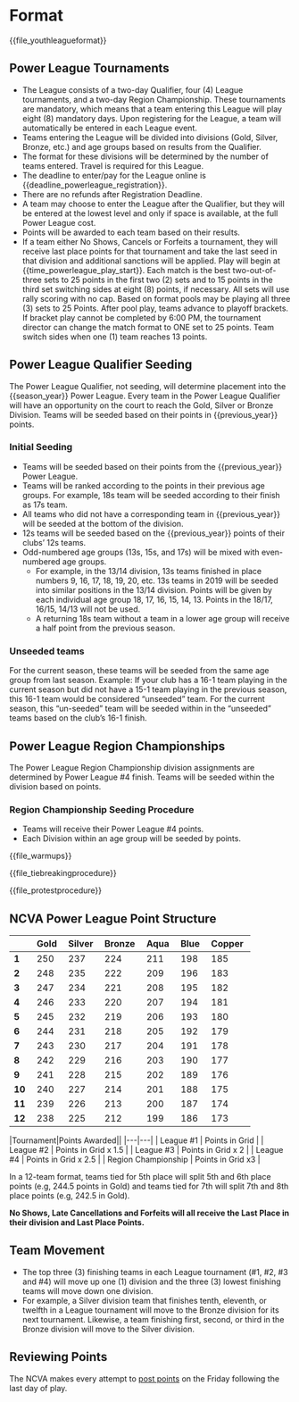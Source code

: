 # Format

{{file_youthleagueformat}}

## Power League Tournaments 
- The League consists of a two-day Qualifier, four (4) League tournaments, and a two-day Region Championship.  These tournaments are mandatory, which means that a team entering this League will play eight (8) mandatory days.  Upon registering for the League, a team will automatically be entered in each League event.
- Teams entering the League will be divided into divisions (Gold, Silver, Bronze, etc.) and age groups based on results from the Qualifier.
- The format for these divisions will be determined by the number of teams entered.  Travel is required for this League.
- The deadline to enter/pay for the League online is {{deadline_powerleague_registration}}.
- There are no refunds after Registration Deadline.
- A team may choose to enter the League after the Qualifier, but they will be entered at the lowest level and only if space is available, at the full Power League cost.
- Points will be awarded to each team based on their results.
- If a team either No Shows, Cancels or Forfeits a tournament, they will receive last place points for that tournament and take the last seed in that division and additional sanctions will be applied.
Play will begin at {{time_powerleague_play_start}}.
Each match is the best two-out-of-three sets to 25 points in the first two (2) sets and to 15 points in the third set switching sides at eight (8) points, if necessary.  All sets will use rally scoring with no cap.  Based on format pools may be playing all three (3) sets to 25 Points.
After pool play, teams advance to playoff brackets. If bracket play cannot be completed by 6:00 PM, the tournament director can change the match format to ONE set to 25 points. Team switch sides when one (1) team reaches 13 points.

## Power League Qualifier Seeding 
The Power League Qualifier, not seeding, will determine placement into the {{season_year}} Power League. Every team in the Power League Qualifier will have an opportunity on the court to reach the Gold, Silver or Bronze Division. Teams will be seeded based on their points in {{previous_year}} points.

### Initial Seeding 
- Teams will be seeded based on their points from the {{previous_year}} Power League.
- Teams will be ranked according to the points in their previous age groups. For example, 18s team will be seeded according to their finish as 17s team.
- All teams who did not have a corresponding team in {{previous_year}} will be seeded at the bottom of the division.
- 12s teams will be seeded based on the {{previous_year}} points of their clubs’ 12s teams.
- Odd-numbered age groups (13s, 15s, and 17s) will be mixed with even-numbered age groups.
  + For example, in the 13/14 division, 13s teams finished in place numbers 9, 16, 17, 18, 19, 20, etc. 13s teams in 2019 will be seeded into similar positions in the 13/14 division. Points will be given by each individual age group 18, 17, 16, 15, 14, 13.  Points in the 18/17, 16/15, 14/13 will not be used.
  + A returning 18s team without a team in a lower age group will receive a half point from the previous season.

### Unseeded teams 
For the current season, these teams will be seeded from the same age group from last season.  Example: If your club has a 16-1 team playing in the current season but did not have a 15-1 team playing in the previous season, this 16-1 team would be considered “unseeded” team.  For the current season, this “un-seeded” team will be seeded within in the “unseeded” teams based on the club’s 16-1 finish. 

## Power League Region Championships 
The Power League Region Championship division assignments are determined by Power League #4 finish. Teams will be seeded within the division based on points.

### Region Championship Seeding Procedure 
- Teams will receive their Power League #4 points.
- Each Division within an age group will be seeded by points.

{{file_warmups}}

{{file_tiebreakingprocedure}}

{{file_protestprocedure}}

## NCVA Power League Point Structure
| |Gold |Silver |Bronze |Aqua |Blue |Copper 
|---|---|---|---|---|---|---|
**1** |250 |237 |224 |211 |198 |185 
**2** |248 |235 |222 |209 |196 |183 
**3** |247 |234 |221 |208 |195 |182 
**4** |246 |233 |220 |207 |194 |181 
**5** |245 |232 |219 |206 |193 |180 
**6** |244 |231 |218 |205 |192 |179 
**7** |243 |230 |217 |204 |191 |178 
**8** |242 |229 |216 |203 |190 |177 
**9** |241 |228 |215 |202 |189 |176 
**10** |240 |227 |214 |201 |188 |175 
**11** |239 |226 |213 |200 |187 |174 
**12** |238 |225 |212 |199 |186 |173 

|Tournament|Points Awarded||
|---|---|
| League #1 | Points in Grid |
| League #2 | Points in Grid x 1.5 |
| League #3 | Points in Grid x 2 |
| League #4 | Points in Grid x 2.5 |
| Region Championship | Points in Grid x3 |

In a 12-team format, teams tied for 5th place will split 5th and 6th place points (e.g, 244.5 points in Gold) and teams tied for 7th will split 7th and 8th place points (e.g, 242.5 in Gold). 

<div class="--alertcallout --centered">

**No Shows, Late Cancellations and Forfeits will all receive the Last Place in their division and Last Place Points.**  

</div>

## Team Movement 
- The top three (3) finishing teams in each League tournament (#1, #2, #3 and #4) will move up one (1) division and the three (3) lowest finishing teams will move down one division.   
- For example, a Silver division team that finishes tenth, eleventh, or twelfth in a League tournament will move to the Bronze division for its next tournament. Likewise, a team finishing first, second, or third in the Bronze division will move to the Silver division.

## Reviewing Points 
The NCVA makes every attempt to [post points]({{url_powerleague_points}}) on the Friday following the last day of play.
